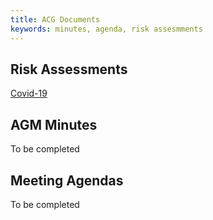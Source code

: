 ```yaml
---
title: ACG Documents
keywords: minutes, agenda, risk assesmments
---
```


## Risk Assessments

[Covid-19](content/documents/risk_assessments/Covid19_RA_2021.pdf)

## AGM Minutes

To be completed

## Meeting Agendas

To be completed